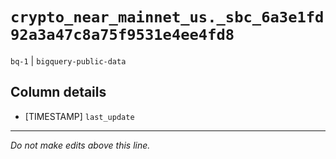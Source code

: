 # `crypto_near_mainnet_us._sbc_6a3e1fd92a3a47c8a75f9531e4ee4fd8`
`bq-1` | `bigquery-public-data`

## Column details
* [TIMESTAMP] `last_update`

-------------------------------------------------------------------------------
*Do not make edits above this line.*

